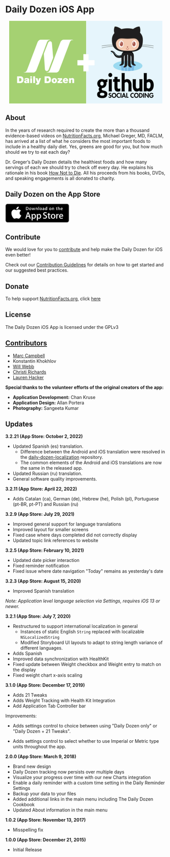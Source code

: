 # Daily Dozen iOS App

<p align="center"><img src="README_files/github-dailydozen.jpg" style="width: 480px"></p>

## About

In the years of research required to create the more than a thousand evidence-based videos on [NutritionFacts.org][nutritionfacts.org], Michael Greger, MD, FACLM, has arrived at a list of what he considers the most important foods to include in a healthy daily diet. Yes, greens are good for you, but how much should we try to eat each day?

Dr. Greger’s Daily Dozen details the healthiest foods and how many servings of each we should try to check off every day. He explains his rationale in his book [How Not to Die][book]. All his proceeds from his books, DVDs, and speaking engagements is all donated to charity.

## Daily Dozen on the App Store

<a href="https://apps.apple.com/us/app/dr-gregers-daily-dozen/id1060700802" alt="Download from the App Store" target="%5fblank"><img src="README_files/app-store.png" width="200"></a>

## Contribute

We would love for you to [contribute][contribute] and help make the Daily Dozen for iOS even better!

Check out our [Contribution Guidelines][contribute] for details on how to get started and our suggested best practices.

## Donate

To help support [NutritionFacts.org][nutritionfacts.org], click [here][donate]

## License

The Daily Dozen iOS App is licensed under the GPLv3

## [Contributors][contributors]

* [Marc Campbell][marc-medley]
* Konstantin Khokhlov <!-- [justaninja] page returns 404 not found -->
* [Will Webb][innerfish]
* [Christi Richards][christirichards]
* [Lauren Hacker][laurenhacker]

**Special thanks to the volunteer efforts of the original creators of the app:**

* **Application Development:** Chan Kruse
* **Application Design:** Allan Portera
* **Photography:** Sangeeta Kumar

## Updates

**3.2.21 (App Store: October 2, 2022)**

* Updated Spanish (es) translation.
    * Difference between the Android and iOS translation were resolved in the [daily-dozen-localization](https://github.com/nutritionfactsorg/daily-dozen-localization) repository. 
    * The common elements of the Android and iOS translations are now the same in the released app.
* Updated Russian (ru) translation.
* General software quality improvements. 

**3.2.11 (App Store: April 22, 2022)**

* Adds Catalan (ca), German (de), Hebrew (he), Polish (pl), Portuguese (pt-BR, pt-PT) and Russian (ru)

**3.2.9 (App Store: July 29, 2021)**

* Improved general support for language translations
* Improved layout for smaller screens
* Fixed case where days completed did not correctly display
* Updated topic link references to website

**3.2.5 (App Store: February 10, 2021)**

* Updated date picker interaction
* Fixed reminder notification
* Fixed issue where date navigation "Today" remains as yesterday's date

**3.2.3 (App Store: August 15, 2020)**

* Improved Spanish translation

_Note: Application level language selection via Settings, requires iOS 13 or newer._

**3.2.1 (App Store: July 7, 2020)**

* Restructured to support international localization in general
    * Instances of static English `String` replaced with localizable `NSLocalizedString`
    * Modified Storyboard UI layouts to adapt to string length variance of different languages. 
* Adds Spanish
* Improved data synchronization with HealthKit
* Fixed update between Weight checkbox and Weight entry to match on the display
* Fixed weight chart x-axis scaling

**3.1.0 (App Store: December 17, 2019)**

* Adds 21 Tweaks
* Adds Weight Tracking with Health Kit Integration
* Add Application Tab Controller bar

Improvements:

* Adds settings control to choice between using "Daily Dozen only" or "Daily Dozen + 21 Tweaks".

* Adds settings control to select whether to use Imperial or Metric type units throughout the app.

**2.0.0 (App Store: March 9, 2018)**

* Brand new design
* Daily Dozen tracking now persists over multiple days
* Visualize your progress over time with our new Charts integration
* Enable a daily reminder with a custom time setting in the Daily Reminder Settings
* Backup your data to your files
* Added additional links in the main menu including The Daily Dozen Cookbook
* Updated About information in the main menu

**1.0.2 (App Store: November 13, 2017)**

* Misspelling fix

**1.0.0 (App Store: December 21, 2015)**

* Initial Release

[nutritionfacts.org]:http://nutritionfacts.org "NutritionFacts.org - The Latest in Nutrition Research"
[contribute]:CONTRIBUTING.md "Contribute to the Daily Dozen iOS App"
[contributors]:https://github.com/nutritionfactsorg/daily-dozen-ios/graphs/contributors
[donate]:https://nutritionfacts.org/donate "Donate to NutritionFacts.org"
[book]:http://nutritionfacts.org/book "How Not to Die"
[christirichards]:http://github.com/christirichards "Christi Richards on GitHub"
[innerfish]:https://github.com/innerfish "Will Webb on Github"
[justaninja]:https://github.com/justaninja "Konstantin Khokhlov on Github"
[laurenhacker]:http://github.com/lahacker "Lauren Hacker on Github"
[marc-medley]:http://github.com/marc-medley "Marc Campbell on Github"
